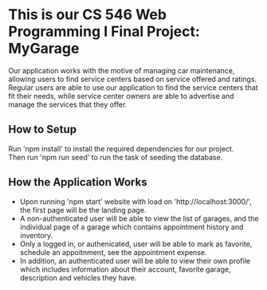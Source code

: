 # This is our CS 546 Web Programming I Final Project: MyGarage
Our application works with the motive of managing car maintenance, allowing users to find service centers based on service offered and ratings. Regular users are able to use our application to find the service centers that fit their needs, while service center owners are able to advertise and manage the services that they offer.

## How to Setup
Run 'npm install' to install the required dependencies for our project.  
Then run 'npm run seed' to run the task of seeding the database.

## How the Application Works
- Upon running 'npm start' website with load on 'http://localhost:3000/', the first page will be the landing page.
- A non-authenticated user will be able to view the list of garages, and the individual page of a garage which contains appointment history and inventory.
- Only a logged in, or authenicated, user will be able to mark as favorite, schedule an appoitnment, see the appointment expense. 
- In addition, an authenticated user will be able to view their own profile which includes information about their account, favorite garage, description and vehicles they have.
